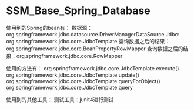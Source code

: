# SSM_Base_Spring_Database

使用到的Spring的bean有：
数据源：org.springframework.jdbc.datasource.DriverManagerDataSource
Jdbc: org.springframework.jdbc.core.JdbcTemplate
查询数据之后的结果：org.springframework.jdbc.core.BeanPropertyRowMapper
查询数据之后的结果：org.springframework.jdbc.core.RowMapper

使用的方法有：
org.springframework.jdbc.core.JdbcTemplate.execute()
org.springframework.jdbc.core.JdbcTemplate.update()
org.springframework.jdbc.core.JdbcTemplate.queryForObject()
org.springframework.jdbc.core.JdbcTemplate.query

使用到的其他工具：
测试工具：junit4进行测试
